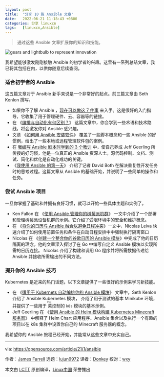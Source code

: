 ```yaml
---
layout: post
title:	"分享 10 篇 Ansible 文章"
date:	2022-06-21 11:18:43 +0800 
categories:	分享 linuxcn 
tags:	[linuxcn,Ansible]
---
```




> 
> 通过这些 Ansible 文章扩展你的知识和技能。
> 
> 
> 


![](/Asserts/Images//attachment/album/202206/21/111840akw4bjd13dh8ayky.jpg "gears and lightbulb to represent innovation")


我希望能够激发刚刚接触 Ansible 的初学者的兴趣。这里有一系列总结文章，我已将其包括在内，以供你随意后续查阅。


### 适合初学者的 Ansible


这五篇文章对于 Ansible 新手来说是一个非常好的起点。前三篇文章由 Seth Kenlon 撰写。


* 如果你不了解 Ansible ，[现在可以做这 7 件事](https://opensource.com/article/20/9/ansible) 来入手。这是很好的入门指导，它收集了用于管理硬件、云、容器等的链接。
* 在 《[编排与自动化有何区别？](https://opensource.com/article/20/11/orchestration-vs-automation)》 这篇文章中，你会学到一些术语和技术路线，将会激发你对 Ansible 感兴趣。
* 文章 《[如何用 Ansible 安装软件](https://opensource.com/article/20/9/install-packages-ansible)》 覆盖了一些脚本概念和一些 Ansible 的好惯例，给出了一些本地或远程管理软件包的案例。
* 在 [我编写 Ansible 剧本时学到的 3 个教训](https://opensource.com/article/20/1/ansible-playbooks-lessons) 中，使自己养成 Jeff Geerling 所传授的好习惯，他是一位真正的 Ansible 资深人士。源代码控制、文档、测试、简化和优化是自动化成功的关键。
* 《[我使用 Ansible 的第一天](https://opensource.com/article/20/10/first-day-ansible)》 介绍了记者 David Both 在解决重复性开发任务时的思考过程。这篇文章从 Ansible 的基础开始，并说明了一些简单的操作和任务。


### 尝试 Ansible 项目


一旦你掌握了基础和并拥有良好习惯，就可以开始一些具体主题和实例了。


* Ken Fallon 在 《[使用 Ansible 管理你的树莓派机群](https://opensource.com/article/20/9/raspberry-pi-ansible)》 一文中介绍了一个部署和管理树莓派设备机群的示例。它介绍了受限环境中的安全和维护概念。
* 在 《[将你的日历与 Ansible 融合以避免日程冲突](https://opensource.com/article/20/10/calendar-ansible)》一文中，Nicolas Leiva 快速介绍了如何使用前置任务和条件在自动日程安排中中强制执行隔离窗口
* Nicolas 在 《[创建一个整合你的谷歌日历的 Ansible 模块](https://opensource.com/article/20/10/ansible-module-go)》中完成了他的日历隔离的理念。他的文章深入探讨了在 Go 中编写自定义 Ansible 模块以实现所需的日历连接。 Nicolas 介绍了构建和调用 Go 程序并将所需数据传递给 Ansible 并接收所需输出的不同方法。


### 提升你的 Ansible 技巧


Kubernetes 是近来的热门话题，以下文章提供了一些很好的示例来学习新技能。


* 在 《[适用于 Kubernets 自动编排你的 Ansible 模块](https://opensource.com/article/20/9/ansible-modules-kubernetes)》 文章中，Seth Kenlon 介绍了 Ansible Kubernetes 模块， 介绍了用于测试的基本 Minikube 环境，并提供了一些用于<ruby> 荚 <rt>  Pod </rt></ruby> 控制的 `k8s` 模块的基本示例。
* Jeff Geerling 在 《[使用 Ansible 的 Helm 模块构建 Kubernetes Minecraft 服务器](https://opensource.com/article/20/10/kubernetes-minecraft-ansible)》 中解释了 Helm Chart 应用程序、Ansible 集合以及执行一个有趣的项目以在 k8s 集群中设置你自己的 Minecraft 服务器的概念。


我希望你的 Ansible 旅程已经开始，并能常从这些文章中充实自己。




---


via: <https://opensource.com/article/21/1/ansible>


作者：[James Farrell](https://opensource.com/users/jamesf) 选题：[lujun9972](https://github.com/lujun9972) 译者：[Donkey](https://github.com/Donkey-Hao) 校对：[wxy](https://github.com/wxy)


本文由 [LCTT](https://github.com/LCTT/TranslateProject) 原创编译，[Linux中国](https://linux.cn/) 荣誉推出

